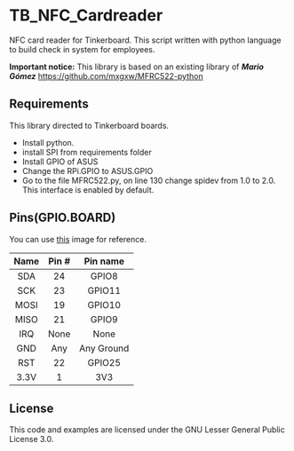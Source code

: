 TB_NFC_Cardreader
==============
NFC card reader for Tinkerboard. This script written with python language to build check in system for employees.

**Important notice:** This library is based on an existing library of ***Mario Gómez***
https://github.com/mxgxw/MFRC522-python

## Requirements
This library directed to Tinkerboard boards.

- Install python.
- install SPI from requirements folder
- Install GPIO of ASUS
- Change the RPi.GPIO to ASUS.GPIO
- Go to the file MFRC522.py, on line 130 change spidev from 1.0 to 2.0. This interface is enabled by default.

## Pins(GPIO.BOARD)
You can use [this](http://radioaficion.com/news/wp-content/uploads/2017/01/Asus_Tinker_Board_catalogue-3.jpg) image for reference.

| Name | Pin # | Pin name   |
|:------:|:-------:|:------------:|
| SDA  | 24    | GPIO8      |
| SCK  | 23    | GPIO11     |
| MOSI | 19    | GPIO10     |
| MISO | 21    | GPIO9      |
| IRQ  | None  | None       |
| GND  | Any   | Any Ground |
| RST  | 22    | GPIO25     |
| 3.3V | 1     | 3V3        |


## License
This code and examples are licensed under the GNU Lesser General Public License 3.0.

